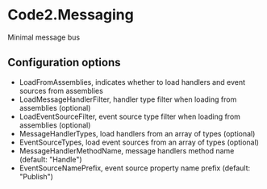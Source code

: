 # Code2.Messaging
Minimal message bus 


## Configuration options

- LoadFromAssemblies, indicates whether to load handlers and event sources from assemblies
- LoadMessageHandlerFilter, handler type filter when loading from assemblies (optional)
- LoadEventSourceFilter, event source type filter when loading from assemblies (optional)
- MessageHandlerTypes, load handlers from an array of types (optional)
- EventSourceTypes, load event sources from an array of types (optional)
- MessageHandlerMethodName, message handlers method name (default: "Handle")
- EventSourceNamePrefix, event source property name prefix (default: "Publish")